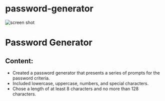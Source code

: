# password-generator

![screen shot](./images/password.png)

# Password Generator #

## Content: ##

- Created a password generator that presents a series of prompts for the password criteria.
- Included lowercase, uppercase, numbers, and special characters.
- Chose a length of at least 8 characters and no more than 128 characters.